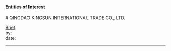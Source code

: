 #### [Entities of Interest](/list.html)
<link rel="stylesheet" type="text/css" href="../../assets/style.css">
# QINGDAO KINGSUN INTERNATIONAL TRADE CO., LTD.

[comment]: <> (Add/Remove information below as you want)
[comment]: <> (Markdown cheatsheet: https://github.com/adam-p/markdown-here/wiki/Markdown-Cheatsheet)
[Brief](Brief.md)  
by:  
date:  

---
[comment]: <> (Add your content here)